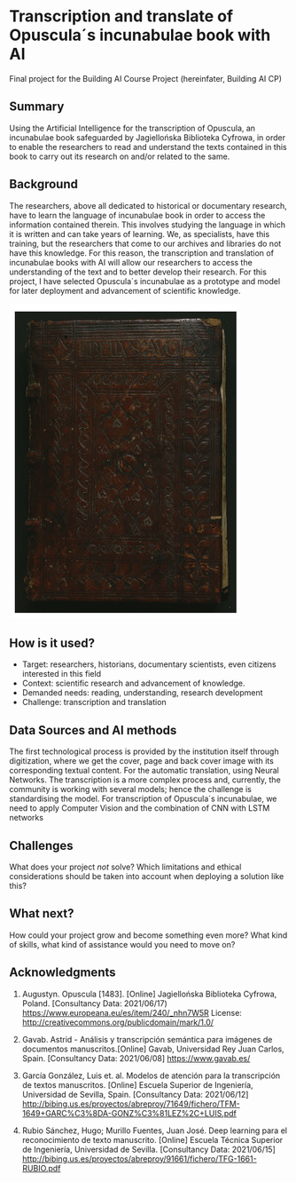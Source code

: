 # Transcription and translate of Opuscula´s incunabulae book with AI

Final project for the Building AI Course Project (hereinfater, Building AI CP)

## Summary

Using the Artificial Intelligence for the transcription of Opuscula, an incunabulae book safeguarded by Jagiellońska Biblioteka Cyfrowa, in order to enable the researchers to read and understand the texts contained in this book to carry out its research on and/or related to the same.

## Background

The researchers, above all dedicated to historical or documentary research, have to learn the language of incunabulae book in order to access the information contained therein. This involves studying the language in which it is written and can take years of learning. We, as specialists, have this training, but the researchers that come to our archives and libraries do not have this knowledge. For this reason, the transcription and translation of incunabulae books with AI will allow our researchers to access the understanding of the text and to better develop their research. For this project, I have selected Opuscula´s incunabulae as a prototype and model for later deployment and advancement of scientific knowledge.

![Opuscula´s incunabulae](/opuscula.png)

## How is it used?
* Target: researchers, historians, documentary scientists, even citizens interested in this field
* Context: scientific research and advancement of knowledge.
* Demanded needs: reading, understanding, research development
* Challenge: transcription and translation

## Data Sources and AI methods

The first technological process is provided by the institution itself through digitization, where we get the cover, page and back cover image with its corresponding textual content. For the automatic translation, using Neural Networks. The transcription is a more complex process and, currently, the community is working with several models; hence the challenge is standardising the model. For transcription of Opuscula´s incunabulae, we need to apply Computer Vision and the combination of CNN with LSTM networks

## Challenges

What does your project _not_ solve? Which limitations and ethical considerations should be taken into account when deploying a solution like this?

## What next?

How could your project grow and become something even more? What kind of skills, what kind of assistance would you  need to move on? 


## Acknowledgments

1. Augustyn. Opuscula [1483]. [Online] Jagiellońska Biblioteka Cyfrowa, Poland. [Consultancy Data: 2021/06/17) https://www.europeana.eu/es/item/240/_nhn7W5R
License: http://creativecommons.org/publicdomain/mark/1.0/

2. Gavab. Astrid - Análisis y transcripción semántica para imágenes de documentos manuscritos.[Online] Gavab, Universidad Rey Juan Carlos, Spain. [Consultancy Data: 2021/06/08] https://www.gavab.es/

3. García González, Luis et. al. Modelos de atención para la transcripción de textos manuscritos. [Online] Escuela Superior de Ingeniería, Universidad de Sevilla, Spain. [Consultancy Data: 2021/06/12] http://bibing.us.es/proyectos/abreproy/71649/fichero/TFM-1649+GARC%C3%8DA-GONZ%C3%81LEZ%2C+LUIS.pdf

4. Rubio Sánchez, Hugo; Murillo Fuentes, Juan José. Deep learning para el reconocimiento de texto manuscrito. [Online] Escuela Técnica Superior de Ingeniería, Universidad de Sevilla. [Consultancy Data: 2021/06/15] http://bibing.us.es/proyectos/abreproy/91661/fichero/TFG-1661-RUBIO.pdf
